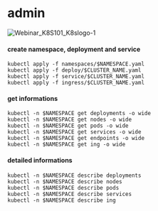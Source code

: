 # admin

![Webinar_K8S101_K8slogo-1](https://user-images.githubusercontent.com/26479/113612862-aaadd080-9650-11eb-83db-7a3103293c3c.png)

#### create namespace, deployment and service
```
kubectl apply -f namespaces/$NAMESPACE.yaml
kubectl apply -f deploy/$CLUSTER_NAME.yaml
kubectl apply -f service/$CLUSTER_NAME.yaml
kubectl apply -f ingress/$CLUSTER_NAME.yaml
```

#### get informations
```
kubectl -n $NAMESPACE get deployments -o wide
kubectl -n $NAMESPACE get nodes -o wide
kubectl -n $NAMESPACE get pods -o wide
kubectl -n $NAMESPACE get services -o wide
kubectl -n $NAMESPACE get endpoints -o wide
kubectl -n $NAMESPACE get ing -o wide
```

#### detailed informations
```
kubectl -n $NAMESPACE describe deployments
kubectl -n $NAMESPACE describe nodes
kubectl -n $NAMESPACE describe pods
kubectl -n $NAMESPACE describe services
kubectl -n $NAMESPACE describe ing
```

